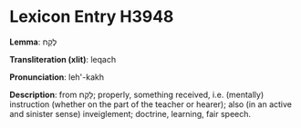 # Lexicon Entry H3948

**Lemma**: לֶקַח

**Transliteration (xlit)**: leqach

**Pronunciation**: leh'-kakh

**Description**:
from לָקַח; properly, something received, i.e. (mentally) instruction (whether on the part of the teacher or hearer); also (in an active and sinister sense) inveiglement; doctrine, learning, fair speech.
